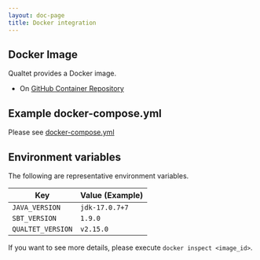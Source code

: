 ```yaml
---
layout: doc-page
title: Docker integration
---
```


## Docker Image

Qualtet provides a Docker image.

* On [GitHub Container Repository](https://github.com/yoshinorin/qualtet/pkgs/container/docker-qualtet)

## Example docker-compose.yml

Please see [docker-compose.yml](https://github.com/yoshinorin/qualtet/blob/master/docker/docker-compose.example.yml)

## Environment variables

The following are representative environment variables.

| Key | Value (Example) |
| --- | --- |
| `JAVA_VERSION` | `jdk-17.0.7+7` |
| `SBT_VERSION` | `1.9.0` |
| `QUALTET_VERSION` | `v2.15.0` |

If you want to see more details, please execute `docker inspect <image_id>`.
